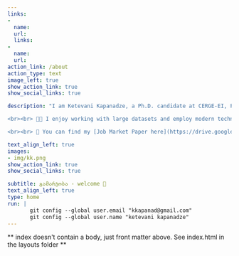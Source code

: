 ```yaml
---
links:
- 
  name: 
  url: 
  links:
- 
  name: 
  url: 
action_link: /about
action_type: text
image_left: true
show_action_link: true
show_social_links: true

description: "I am Ketevani Kapanadze, a Ph.D. candidate at CERGE-EI, Prague. I am participating in the 2022–2023 academic job market. My research interests lie in economic geography, urban & regional economics, and European integration. In 2020, I was a visiting researcher at the Real Estate department, at the Massachusetts Institute of Technology (MIT). In 2021, I became the young economist of the year - the prize by _the Czech Economic Society_. The award winning paper is currently under R&R in _the Journal of Economic Geography_. 

<br><br> 👩‍💻 I enjoy working with large datasets and employ modern techniques to crawl data and create databases from open sources. I also work with remotely sensed images and use unconventional data sources for economic analysis - daytime & nighttime satellite images.

<br><br> 📰 You can find my [Job Market Paper here](https://drive.google.com/file/d/1YbYNiyKaRXP1bTp3boCB83lLV-rjjwgj/view?usp=sharing). This paper explores a unique quasi-natural experiment of removing borders between European cities that were once united in the past and then divided due to major conflicts. I show that local economic activities concentrated close to the early 20th century prewar centers after borderless Europe - Schengen zone was created. Besides, I find that consumption sector and historical memory plays a salient role in the agglomeration of economic activities - such channels can _bring together what belongs together_"

text_align_left: true
images:
- img/kk.png
show_action_link: true
show_social_links: true

subtitle: გამარჯობა - welcome 🤝
text_align_left: true
type: home
run: |
       git config --global user.email "kkapanad@gmail.com"
       git config --global user.name "ketevani kapanadze"
---
```


** index doesn't contain a body, just front matter above.
See index.html in the layouts folder **
